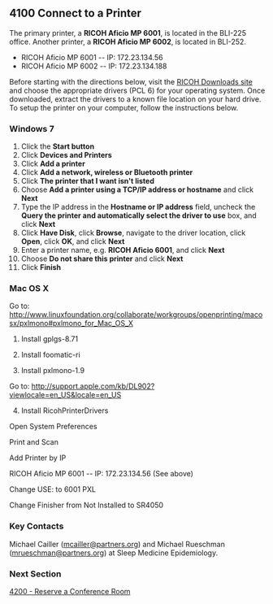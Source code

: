 ## 4100 Connect to a Printer

The primary printer, a **RICOH Aficio MP 6001**, is located in the BLI-225 office. Another printer, a **RICOH Aficio MP 6002**, is located in BLI-252.

* RICOH Aficio MP 6001 -- IP: 172.23.134.56
* RICOH Aficio MP 6002 -- IP: 172.23.134.188

Before starting with the directions below, visit the [RICOH Downloads site](http://www.ricoh-usa.com/downloads/downloads.aspx) and choose the appropriate drivers (PCL 6) for your operating system. Once downloaded, extract the drivers to a known file location on your hard drive. To setup the printer on your computer, follow the instructions below.


### Windows 7

1. Click the **Start button**
2. Click **Devices and Printers**
3. Click **Add a printer**
4. Click **Add a network, wireless or Bluetooth printer**
5. Click **The printer that I want isn't listed**
6. Choose **Add a printer using a TCP/IP address or hostname** and click **Next**
7. Type the IP address in the **Hostname or IP address** field, uncheck the **Query the printer and automatically select the driver to use** box, and click **Next**
8. Click **Have Disk**, click **Browse**, navigate to the driver location, click **Open**, click **OK**, and click **Next**
9. Enter a printer name, e.g. **RICOH Aficio 6001**, and click **Next**
10. Choose **Do not share this printer** and click **Next**
11. Click **Finish**


### Mac OS X


Go to: http://www.linuxfoundation.org/collaborate/workgroups/openprinting/macosx/pxlmono#pxlmono_for_Mac_OS_X

1. Install gplgs-8.71

2. Install foomatic-ri

3. Install pxlmono-1.9

Go to: http://support.apple.com/kb/DL902?viewlocale=en_US&locale=en_US

4. Install RicohPrinterDrivers


Open System Preferences

Print and Scan

Add Printer by IP

RICOH Aficio MP 6001 -- IP: 172.23.134.56 (See above)

Change USE: to 6001 PXL

Change Finisher from Not Installed to  SR4050


### Key Contacts

Michael Cailler (mcailler@partners.org) and Michael Rueschman (mrueschman@partners.org) at Sleep Medicine Epidemiology.


### Next Section

[4200 - Reserve a Conference Room](https://github.com/sleepepi/howto/blob/master/4000-local-resources/4200-reserve-a-conference-room.md)

